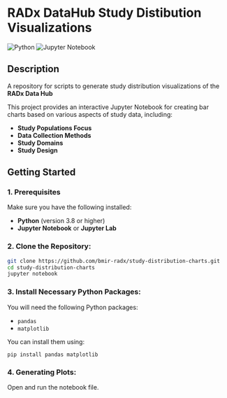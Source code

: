 # RADx DataHub Study Distibution Visualizations

![Python](https://img.shields.io/badge/python-3.8%2B-blue)
![Jupyter Notebook](https://img.shields.io/badge/Jupyter-Notebook-orange)

## Description

A repository for scripts to generate study distribution visualizations of the **RADx Data Hub**

This project provides an interactive Jupyter Notebook for creating bar charts based on various aspects of study data, including:
- **Study Populations Focus**  
- **Data Collection Methods**  
- **Study Domains**  
- **Study Design**

## Getting Started

### 1. Prerequisites

Make sure you have the following installed:
- **Python** (version 3.8 or higher)
- **Jupyter Notebook** or **Jupyter Lab**

### 2. Clone the Repository:
```bash
git clone https://github.com/bmir-radx/study-distribution-charts.git
cd study-distribution-charts
jupyter notebook
```

### 3. Install Necessary Python Packages:
You will need the following Python packages:
- `pandas`
- `matplotlib`
  
You can install them using:
```
pip install pandas matplotlib
```

### 4. Generating Plots:
Open and run the notebook file.

